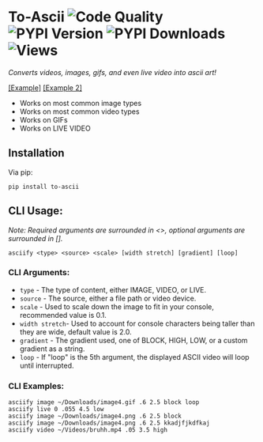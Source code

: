 # To-Ascii ![Code Quality](https://www.codefactor.io/repository/github/iapetus-11/to-ascii/badge/master) ![PYPI Version](https://img.shields.io/pypi/v/to-ascii.svg) ![PYPI Downloads](https://img.shields.io/pypi/dw/to-ascii?color=0FAE6E) ![Views](https://api.ghprofile.me/view?username=iapetus-11.to-ascii&color=0FAE6E&label=views&style=flat)
*Converts videos, images, gifs, and even live video into ascii art!*

[\[Example\]](https://www.youtube.com/watch?v=S5-_BzdrOkQ) [\[Example 2\]](https://www.youtube.com/watch?v=eX4pYQjCyYg)

* Works on most common image types
* Works on most common video types
* Works on GIFs
* Works on LIVE VIDEO

## Installation
Via pip:
```
pip install to-ascii
```

## CLI Usage:
*Note: Required arguments are surrounded in <>, optional arguments are surrounded in [].*

```
asciify <type> <source> <scale> [width stretch] [gradient] [loop]
```

### CLI Arguments:
- `type` - The type of content, either IMAGE, VIDEO, or LIVE.
- `source` - The source, either a file path or video device.
- `scale` - Used to scale down the image to fit in your console, recommended value is 0.1.
- `width stretch`- Used to account for console characters being taller than they are wide, default value is 2.0.
- `gradient` - The gradient used, one of BLOCK, HIGH, LOW, or a custom gradient as a string.
- `loop` - If "loop" is the 5th argument, the displayed ASCII video will loop until interrupted.

### CLI Examples:
```
asciify image ~/Downloads/image4.gif .6 2.5 block loop
asciify live 0 .055 4.5 low
asciify image ~/Downloads/image4.png .6 2.5 block
asciify image ~/Downloads/image4.png .6 2.5 kkadjfjkdfkaj
asciify video ~/Videos/bruhh.mp4 .05 3.5 high
```
